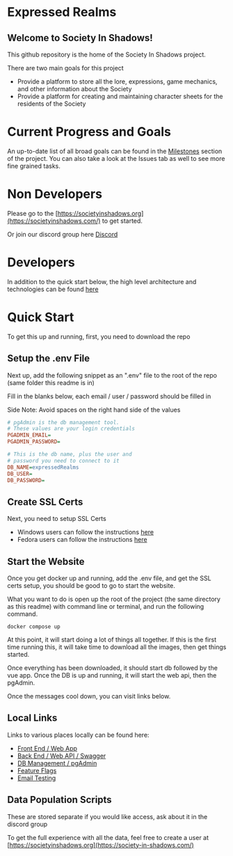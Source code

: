 # Expressed Realms

## Welcome to Society In Shadows!

This github repository is the home of the Society In Shadows project.

There are two main goals for this project

- Provide a platform to store all the lore, expressions, game mechanics, and other information about the Society
- Provide a platform for creating and maintaining character sheets for the residents of the Society

# Current Progress and Goals
An up-to-date list of all broad goals can be found in the [Milestones](https://github.com/Society-In-Shadow/ExpressedRealms/milestones) 
section of the project.  You can also take a look at the Issues tab as well to see more fine grained tasks.

# Non Developers
Please go to the [https://societyinshadows.org](https://societyinshadows.com/) to get started.

Or join our discord group here [Discord](https://discord.gg/NSv3GxSAj7)

# Developers
In addition to the quick start below, the high level architecture and technologies can be found [here](/documentation/architecture.md)

# Quick Start

To get this up and running, first, you need to download the repo
 
## Setup the .env File
Next up, add the following snippet as an ".env" file to the root of the repo (same folder this readme is in)

Fill in the blanks below, each email / user / password should be filled in

Side Note: Avoid spaces on the right hand side of the values
```ini
# pgAdmin is the db management tool. 
# These values are your login credentials
PGADMIN_EMAIL=
PGADMIN_PASSWORD=

# This is the db name, plus the user and 
# password you need to connect to it
DB_NAME=expressedRealms
DB_USER=
DB_PASSWORD=
```

## Create SSL Certs
Next, you need to setup SSL Certs

* Windows users can follow the instructions [here](/documentation/localSSLCerts.md)
* Fedora users can follow the instructions [here](/documentation/fedoraSetup.md)

## Start the Website
Once you get docker up and running, add the .env file, and get the SSL certs setup, you should be good to go to 
start the website.

What you want to do is open up the root of the project (the same directory as this readme) with command line or terminal,
and run the following command.

```shell
docker compose up
```

At this point, it will start doing a lot of things all together.  If this is the first time running this, it will take
time to download all the images, then get things started.

Once everything has been downloaded, it should start db followed by the vue app.  Once the DB is up and running, it will
start the web api, then the pgAdmin.

Once the messages cool down, you can visit links below.

## Local Links
Links to various places locally can be found here:
* [Front End / Web App](https://localhost/)
* [Back End / Web API / Swagger](https://localhost:5001/swagger/index.html)
* [DB Management / pgAdmin](http://localhost:8888/login?next=%2Fbrowser%2F)
* [Feature Flags](http://localhost:8050)
* [Email Testing](http://localhost:8025)

## Data Population Scripts
These are stored separate if you would like access, ask about it in the discord group

To get the full experience with all the data, feel free to create a user at [https://societyinshadows.org](https://society-in-shadows.com/)
